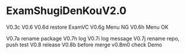 # ExamShugiDenKouV2.0
V0.3c
V0.6
V0.6d restore ExamVC
V0.6g Menu NG
V0.6h Menu OK

V0.7a rename package
V0.7h log
V0.7i log message
V0.7j rename repo, push test
V0.8 release
V0.8b before merge
v0.8m0 check Demo
